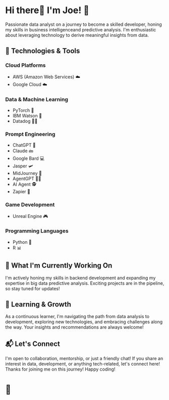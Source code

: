 # Hi there👋 I'm Joe! 🦈

Passionate data analyst on a journey to become a skilled developer, honing my skills in business intelligenceand predictive analysis. I'm enthusiastic about leveraging technology to derive meaningful insights from data.

## 🔧 Technologies & Tools

### Cloud Platforms
- AWS (Amazon Web Services) ☁️
- Google Cloud ☁️

### Data & Machine Learning
- PyTorch 🤖
- IBM Watson 🧠
- Datadog 🐕‍🦺

### Prompt Engineering
- ChatGPT 💬
- Claude 🖮
- Google Bard 💻
- Jasper 🛩️
- MidJourney 🎨
- AgentGPT 🧑‍💻
- AI Agent 🕵️
- Zapier 🥷

### Game Development
- Unreal Engine 🎮

### Programming Languages
- Python 🐍
- R 📊

## 🚀 What I'm Currently Working On

I'm actively honing my skills in backend development and expanding my expertise in big data predictive analysis. Exciting projects are in the pipeline, so stay tuned for updates!

## 🌱 Learning & Growth

As a continuous learner, I'm navigating the path from data analysis to development, exploring new technologies, and embracing challenges along the way. Your insights and recommendations are always welcome!

## 📬 Let's Connect

I'm open to collaboration, mentorship, or just a friendly chat! If you share an interest in data, development, or anything tech-related, let's connect here!
Thanks for joining me on this journey! Happy coding! 

# 🦈
